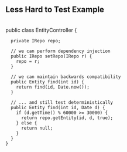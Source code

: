 ## Less Hard to Test Example
<br />
    public class EntityController {

      private IRepo repo;

      // we can perform dependency injection
      public IRepo setRepo(IRepo r) {
        repo = r;
      }

      // we can maintain backwards compatibility
      public Entity find(int id) {
        return find(id, Date.now());
      }

      // ... and still test deterministically
      public Entity find(int id, Date d) {
        if (d.getTime() % 60000 >= 30000) {
          return repo.getEntity(id, d, true);
        } else {
          return null;
        }
      }
    }
